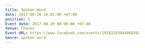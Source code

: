 ```yaml
---
title: Spoken Word
date: 2017-08-28 19:02:00 +07:00
position: 1
Event date: 2017-08-29 00:00:00 +07:00
Venue: Chavez
Event URL: https://www.facebook.com/events/1918329398406839/
Genre: spoken word
---
```


